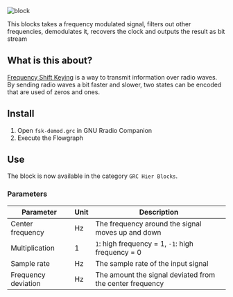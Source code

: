 ![block](https://i.imgur.com/RHQsBfB.png?1)

This blocks takes a frequency modulated signal, filters out other frequencies, demodulates it, recovers the clock and outputs the result as bit stream

## What is this about?

[Frequency Shift Keying](https://en.wikipedia.org/wiki/Frequency-shift_keying) is a way to transmit information over radio waves. By sending radio waves a bit faster and slower, two states can be encoded that are used of zeros and ones.

## Install

1. Open `fsk-demod.grc` in GNU Rradio Companion
2. Execute the Flowgraph

## Use

The block is now available in the category `GRC Hier Blocks`. 

### Parameters

| Parameter | Unit |Description |
|-----------|------|------------|
| Center frequency | Hz | The frequency around the signal moves up and down |
| Multiplication | 1 | `1`: high frequency = 1, `-1`: high frequency = 0 |
| Sample rate | Hz | The sample rate of the input signal |
| Frequency deviation | Hz | The amount the signal deviated from the center frequency |
